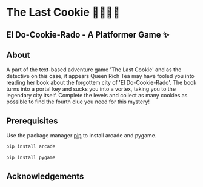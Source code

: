 # The Last Cookie 🍪🕵🏽‍♀️
## El Do-Cookie-Rado - A Platformer Game ✨



## About
A part of the text-based adventure game 'The Last Cookie' and as the detective on this case, it appears Queen Rich Tea may have fooled you into reading her book about the forgottem city of 'El Do-Cookie-Rado'. The book turns into a portal key and sucks you into a vortex, taking you to the legendary city itself. Complete the levels and collect as many cookies as possible to find the fourth clue you need for this mystery!

## Prerequisites
Use the package manager [pip](https://pip.pypa.io/en/stable/) to install arcade and pygame.
```bash
pip install arcade
```

```bash
pip install pygame
```

## Acknowledgements
